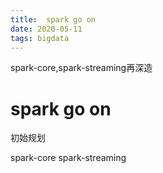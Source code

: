 ```yaml
---
title:  spark go on
date: 2020-05-11
tags: bigdata
---
```

spark-core,spark-streaming再深造
<!--more -->
# spark go on 

初始规划

spark-core
spark-streaming




